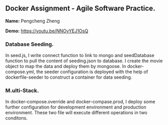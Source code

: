 ## Docker Assignment - Agile Software Practice.

__Name:__ Pengcheng Zheng

__Demo:__ https://youtu.be/NNOvYEJ1OsQ

### Database Seeding.

In seed.js, I write connect function to link to mongo and seedDatabase function to pull the content of seeding.json to database. I create the movie object to map the data and deploy them by mongoose. In docker-compose.yml, the seeder configuration is deployed with the help of dockerfile-seeder to construct a container for data seeding.

### M.ulti-Stack.

In docker-compose.override and docker-compase.prod, I deploy some further configuration for development environment and production environment. These two file will execute different operations in two conditons.